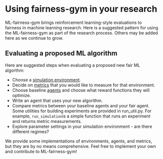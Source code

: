 # Using fairness-gym in your research

ML-fairness-gym brings reinforcement learning-style evaluations to
fairness in machine learning research. Here is a suggested pattern for using
the ML-fairness-gym as part of the research process. Others may be added here as
we continue to grow.

## Evaluating a proposed ML algorithm

Here are suggested steps when evaluating a proposed new fair ML algorthm:

*   Choose a [simulation environment](../environments/README.md).
*   Decide on [metrics](../metrics) that
    you would like to measure for that environment.
*   Choose baseline [agents](../agents)
    and choose what reward functions they will optimize.
*   Write an agent that uses your new algorithm.
*   Compare metrics between your baseline agents and your fair agent. Some
    utilities for building experiments are provided in run_util.py. For example,
    `run_simulation`is a simple function that runs an experiment and returns
    metric measurements.
*   Explore parameter settings in your simulation environment - are there
    different regimes?

We provide some implementations of environments, agents, and metrics, but they
are by no means comprehensive. Feel free to implement your own and contribute
to ML-fairness-gym!

